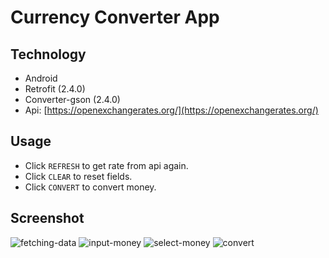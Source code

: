 # Currency Converter App

## Technology

* Android
* Retrofit (2.4.0)
* Converter-gson (2.4.0)
* Api: [https://openexchangerates.org/](https://openexchangerates.org/)

## Usage

* Click `REFRESH` to get rate from api again.
* Click `CLEAR` to reset fields.
* Click `CONVERT` to convert money.

## Screenshot

![fetching-data](https://raw.githubusercontent.com/baoloc008/mobile_application_development/master/Ex2/sreenshots/fetching-data.jpg)
![input-money](https://raw.githubusercontent.com/baoloc008/mobile_application_development/master/Ex2/sreenshots/input-money.jpg)
![select-money](https://raw.githubusercontent.com/baoloc008/mobile_application_development/master/Ex2/sreenshots/select-money.jpg)
![convert](https://raw.githubusercontent.com/baoloc008/mobile_application_development/master/Ex2/sreenshots/convert.jpg)

